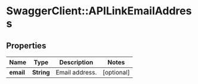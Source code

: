 # SwaggerClient::APILinkEmailAddress

## Properties
Name | Type | Description | Notes
------------ | ------------- | ------------- | -------------
**email** | **String** | Email address. | [optional] 


